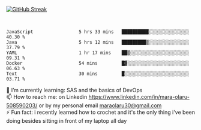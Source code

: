 

[![GitHub Streak](https://streak-stats.demolab.com?user=MaraxD&theme=tokyonight)](https://git.io/streak-stats)
 
 
 <br/>

<!--START_SECTION:waka-->

```text
JavaScript                 5 hrs 33 mins   ██████████░░░░░░░░░░░░░░░   40.30 %
Java                       5 hrs 12 mins   █████████▒░░░░░░░░░░░░░░░   37.79 %
YAML                       1 hr 17 mins    ██▒░░░░░░░░░░░░░░░░░░░░░░   09.31 %
Docker                     54 mins         █▓░░░░░░░░░░░░░░░░░░░░░░░   06.63 %
Text                       30 mins         █░░░░░░░░░░░░░░░░░░░░░░░░   03.71 %
```

<!--END_SECTION:waka-->
<!--[![willianrod's wakatime stats](https://github-readme-stats.vercel.app/api/wakatime?username=MaraxD)](https://github.com/anuraghazra/github-readme-stats)-->

🌱 I’m currently learning: SAS and the basics of DevOps<br/>
📫 How to reach me: on Linkedin https://www.linkedin.com/in/mara-olaru-508590203/ or by my personal email maraolaru30@gmail.com <br/>
⚡ Fun fact: i recently learned how to crochet and it's the only thing i've been doing besides sitting in front of my laptop all day <br/>
 
